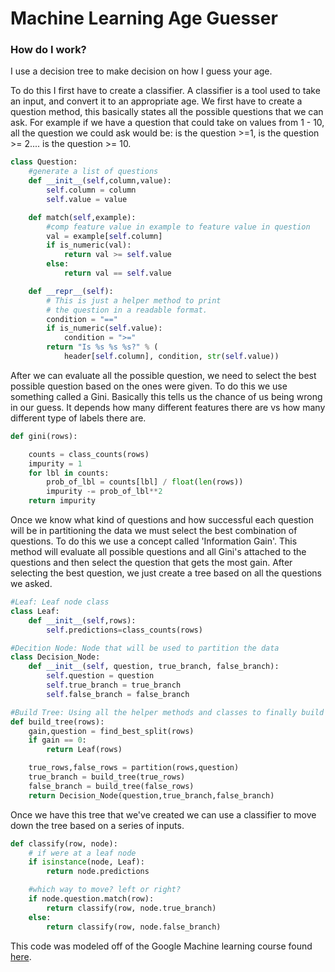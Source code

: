 # Machine Learning Age Guesser
### How do I work? 
I use a decision tree to make decision on how I guess your age. 

To do this I first have to create a classifier. A classifier is a tool used to take an input, and convert it to an appropriate age. 
We first have to create a question method, this basically states all the possible questions that we can ask. For example if we have a question 
that could take on values from 1 - 10, all the question we could ask would be: is the question >=1, is the question >= 2.... is the question >= 10. 
```python
class Question:
    #generate a list of questions
    def __init__(self,column,value):
        self.column = column
        self.value = value

    def match(self,example):
        #comp feature value in example to feature value in question
        val = example[self.column]
        if is_numeric(val):
            return val >= self.value
        else:
            return val == self.value

    def __repr__(self):
        # This is just a helper method to print
        # the question in a readable format.
        condition = "=="
        if is_numeric(self.value):
            condition = ">="
        return "Is %s %s %s?" % (
            header[self.column], condition, str(self.value))
```

After we can evaluate all the possible question, we need to select the best possible question based on the ones were given. To do this 
we use something called a Gini. Basically this tells us the chance of us being wrong in our guess. It depends how many different features there
are vs  how many different type of labels there are.

```python
def gini(rows):

    counts = class_counts(rows)
    impurity = 1
    for lbl in counts:
        prob_of_lbl = counts[lbl] / float(len(rows))
        impurity -= prob_of_lbl**2
    return impurity
```

Once we know what kind of questions and how successful each question will be in partitioning the data we must select the best combination 
of questions. To do this we use a concept called 'Information Gain'. This method will evaluate all possible questions and all Gini's attached 
to the questions and then select the question that gets the most gain. After selecting the best question, we just create a tree based 
on all the questions we asked. 
```python
#Leaf: Leaf node class
class Leaf:
    def __init__(self,rows):
        self.predictions=class_counts(rows)

#Decition Node: Node that will be used to partition the data
class Decision_Node:
    def __init__(self, question, true_branch, false_branch):
        self.question = question
        self.true_branch = true_branch
        self.false_branch = false_branch

#Build Tree: Using all the helper methods and classes to finally build the tree
def build_tree(rows):
    gain,question = find_best_split(rows)
    if gain == 0:
        return Leaf(rows)

    true_rows,false_rows = partition(rows,question)
    true_branch = build_tree(true_rows)
    false_branch = build_tree(false_rows)
    return Decision_Node(question,true_branch,false_branch)
```

Once we have this tree that we've created we can use a classifier to move down the tree based on a series of inputs.

```python
def classify(row, node):
    # if were at a leaf node
    if isinstance(node, Leaf):
        return node.predictions

    #which way to move? left or right?
    if node.question.match(row):
        return classify(row, node.true_branch)
    else:
        return classify(row, node.false_branch)
```

This code was modeled off of the Google Machine learning course found [here](https://www.youtube.com/watch?v=LDRbO9a6XPU).